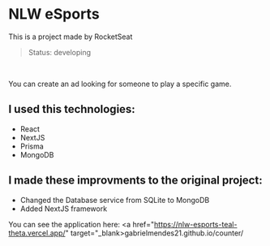 # NLW eSports
This is a project made by RocketSeat

> Status: developing

<br>

You can create an ad looking for someone to play a specific game.

## I used this technologies:
* React
* NextJS
* Prisma
* MongoDB

## I made these improvments to the original project:
* Changed the Database service from SQLite to MongoDB
* Added NextJS framework

You can see the application here: <a href="https://nlw-esports-teal-theta.vercel.app/" target="_blank>gabrielmendes21.github.io/counter/</a>